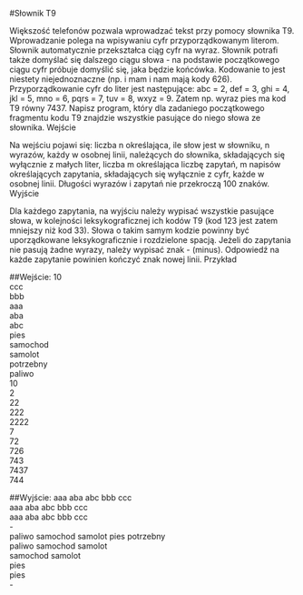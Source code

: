#Słownik T9

Większość telefonów pozwala wprowadzać tekst przy pomocy słownika T9. Wprowadzanie polega na wpisywaniu cyfr przyporządkowanym literom. Słownik automatycznie przekształca ciąg cyfr na wyraz. Słownik potrafi także domyślać się dalszego ciągu słowa - na podstawie początkowego ciągu cyfr próbuje domyślić się, jaka będzie końcówka. Kodowanie to jest niestety niejednoznaczne (np. i mam i nam mają kody 626). Przyporządkowanie cyfr do liter jest następujące: abc = 2, def = 3, ghi = 4, jkl = 5, mno = 6, pqrs = 7, tuv = 8, wxyz = 9. Zatem np. wyraz pies ma kod T9 równy 7437. Napisz program, który dla zadaniego początkowego fragmentu kodu T9 znajdzie wszystkie pasujące do niego słowa ze słownika.
Wejście

Na wejściu pojawi się: liczba n określająca, ile słow jest w słowniku, n wyrazów, każdy w osobnej linii, należących do słownika, składających się wyłącznie z małych liter, liczba m określająca liczbę zapytań, m napisów określających zapytania, składających się wyłącznie z cyfr, każde w osobnej linii. Długości wyrazów i zapytań nie przekroczą 100 znaków.
Wyjście

Dla każdego zapytania, na wyjściu należy wypisać wszystkie pasujące słowa, w kolejności leksykograficznej ich kodów T9 (kod 123 jest zatem mniejszy niż kod 33). Słowa o takim samym kodzie powinny być uporządkowane leksykograficznie i rozdzielone spacją. Jeżeli do zapytania nie pasują żadne wyrazy, należy wypisać znak - (minus). Odpowiedź na każde zapytanie powinien kończyć znak nowej linii.
Przykład

##Wejście:
10<br />
ccc<br />
bbb<br />
aaa<br />
aba<br />
abc<br />
pies<br />
samochod<br />
samolot<br />
potrzebny<br />
paliwo<br />
10<br />
2<br />
22<br />
222<br />
2222<br />
7<br />
72<br />
726<br />
743<br />
7437<br />
744<br />

##Wyjście:
aaa aba abc bbb ccc<br />
aaa aba abc bbb ccc<br />
aaa aba abc bbb ccc<br />
-<br />
paliwo samochod samolot pies potrzebny<br />
paliwo samochod samolot<br />
samochod samolot<br />
pies<br />
pies<br />
-<br />